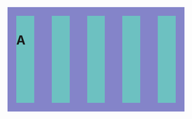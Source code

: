 <!DOCTYPE html>
<html lang="en">
<head>
    <meta charset="UTF-8">
    <meta http-equiv="X-UA-Compatible" content="IE=edge">
    <meta name="viewport" content="width=device-width, initial-scale=1.0">
    <title>Document</title>
    <style>
        *{
            box-sizing: border-box;
            margin: 0;
            padding: 0;
        }
        .container{
            background-color: rgb(132, 132, 201);
            display: flex;
        }
        .container>div{
            margin: 20px;
            padding: 0;
            width: 200px;
            height: 200px;
            background-color: rgb(109, 193, 193);
        }
    </style>
</head>
<body>
    <div class="container">
        <div><h1>A</h1></div>
        <div></div>
        <div></div>
        <div></div>
        <div></div>
    </div>
</body>
</html>
